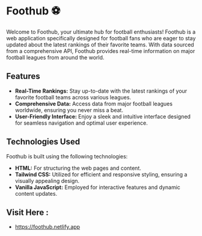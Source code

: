 # Foothub ⚽

Welcome to Foothub, your ultimate hub for football enthusiasts! Foothub is a web application specifically designed for football fans who are eager to stay updated about the latest rankings of their favorite teams. With data sourced from a comprehensive API, Foothub provides real-time information on major football leagues from around the world.

## Features

- **Real-Time Rankings:** Stay up-to-date with the latest rankings of your favorite football teams across various leagues.
- **Comprehensive Data:** Access data from major football leagues worldwide, ensuring you never miss a beat.
- **User-Friendly Interface:** Enjoy a sleek and intuitive interface designed for seamless navigation and optimal user experience.

## Technologies Used

Foothub is built using the following technologies:

- **HTML:** For structuring the web pages and content.
- **Tailwind CSS:** Utilized for efficient and responsive styling, ensuring a visually appealing design.
- **Vanilla JavaScript:** Employed for interactive features and dynamic content updates.

## Visit Here : 
- https://foothub.netlify.app
